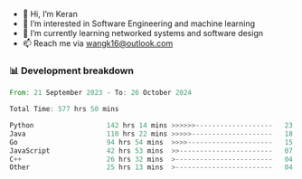 - 👋 Hi, I’m Keran
- 👀 I’m interested in Software Engineering and machine learning
- 🌱 I’m currently learning networked systems and software design
- 📫 Reach me via wangk16@outlook.com


###  📊 Development breakdown
<!--START_SECTION:waka-->

```rust
From: 21 September 2023 - To: 26 October 2024

Total Time: 577 hrs 50 mins

Python                  142 hrs 14 mins >>>>>>-------------------   23.59 %
Java                    110 hrs 22 mins >>>>>--------------------   18.30 %
Go                      94 hrs 54 mins  >>>>---------------------   15.74 %
JavaScript              42 hrs 53 mins  >>-----------------------   07.11 %
C++                     26 hrs 32 mins  >------------------------   04.40 %
Other                   25 hrs 13 mins  >------------------------   04.18 %
```

<!--END_SECTION:waka-->

<!---
keran-w/keran-w is a ✨ special ✨ repository because its `README.md` (this file) appears on your GitHub profile.
You can click the Preview link to take a look at your changes.
--->
